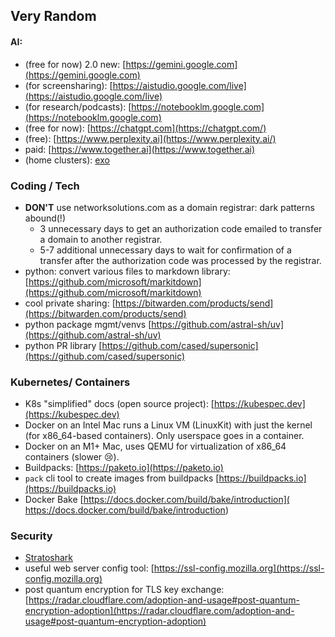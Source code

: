 ## Very Random
#### AI:
- (free for now) 2.0 new: [https://gemini.google.com](https://gemini.google.com)
- (for screensharing): [https://aistudio.google.com/live](https://aistudio.google.com/live)
- (for research/podcasts): [https://notebooklm.google.com](https://notebooklm.google.com)
- (free for now): [https://chatgpt.com](https://chatgpt.com/)
- (free): [https://www.perplexity.ai](https://www.perplexity.ai/)
- paid: [https://www.together.ai](https://www.together.ai)
- (home clusters): [exo](https://github.com/exo-explore/exo?tab=readme-ov-file)

### Coding / Tech
- **DON'T** use networksolutions.com as a domain registrar: dark patterns abound(!)
  -  3 unnecessary days to get an authorization code emailed to transfer a domain to another registrar.
  -  5-7 additional unnecessary days to wait for confirmation of a transfer after the authorization code was processed by the registrar.
- python: convert various files to markdown library: [https://github.com/microsoft/markitdown](https://github.com/microsoft/markitdown)
- cool private sharing: [https://bitwarden.com/products/send](https://bitwarden.com/products/send)
- python package mgmt/venvs [https://github.com/astral-sh/uv](https://github.com/astral-sh/uv)
- python PR library [https://github.com/cased/supersonic](https://github.com/cased/supersonic)

### Kubernetes/ Containers
- K8s "simplified" docs (open source project): [https://kubespec.dev](https://kubespec.dev)
- Docker on an Intel Mac runs a Linux VM (LinuxKit) with just the kernel (for x86_64-based containers). Only userspace goes in a container.
- Docker on an M1+ Mac, uses QEMU for virtualization of x86_64 containers (slower 😢).
- Buildpacks: [https://paketo.io](https://paketo.io)
- `pack` cli tool to create images from buildpacks [https://buildpacks.io](https://buildpacks.io)
- Docker Bake [https://docs.docker.com/build/bake/introduction](
https://docs.docker.com/build/bake/introduction)

### Security
- [Stratoshark](https://gitlab.com/wireshark/wireshark/-/blob/master/doc/stratoshark-quick-start.adoc)
- useful web server config tool: [https://ssl-config.mozilla.org](https://ssl-config.mozilla.org)
- post quantum encryption for TLS key exchange: [https://radar.cloudflare.com/adoption-and-usage#post-quantum-encryption-adoption](https://radar.cloudflare.com/adoption-and-usage#post-quantum-encryption-adoption)  
